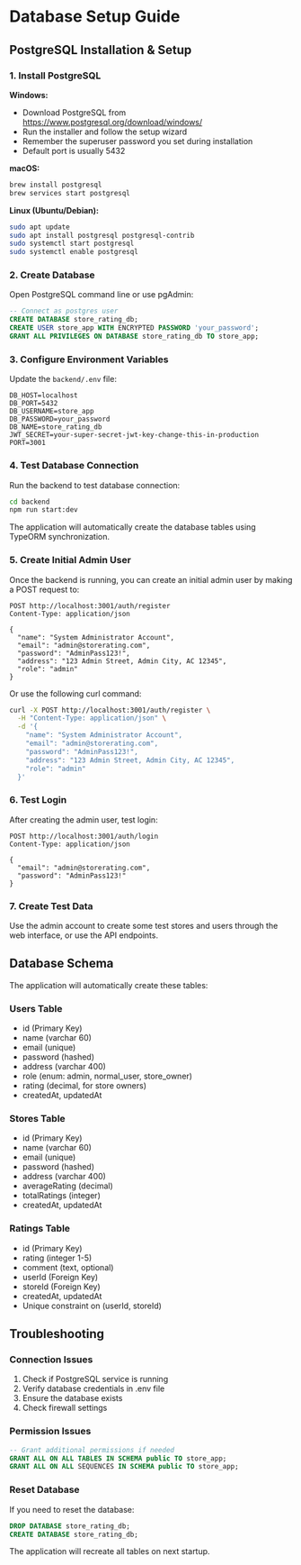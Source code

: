 # Database Setup Guide

## PostgreSQL Installation & Setup

### 1. Install PostgreSQL

**Windows:**
- Download PostgreSQL from https://www.postgresql.org/download/windows/
- Run the installer and follow the setup wizard
- Remember the superuser password you set during installation
- Default port is usually 5432

**macOS:**
```bash
brew install postgresql
brew services start postgresql
```

**Linux (Ubuntu/Debian):**
```bash
sudo apt update
sudo apt install postgresql postgresql-contrib
sudo systemctl start postgresql
sudo systemctl enable postgresql
```

### 2. Create Database

Open PostgreSQL command line or use pgAdmin:

```sql
-- Connect as postgres user
CREATE DATABASE store_rating_db;
CREATE USER store_app WITH ENCRYPTED PASSWORD 'your_password';
GRANT ALL PRIVILEGES ON DATABASE store_rating_db TO store_app;
```

### 3. Configure Environment Variables

Update the `backend/.env` file:

```env
DB_HOST=localhost
DB_PORT=5432
DB_USERNAME=store_app
DB_PASSWORD=your_password
DB_NAME=store_rating_db
JWT_SECRET=your-super-secret-jwt-key-change-this-in-production
PORT=3001
```

### 4. Test Database Connection

Run the backend to test database connection:

```bash
cd backend
npm run start:dev
```

The application will automatically create the database tables using TypeORM synchronization.

### 5. Create Initial Admin User

Once the backend is running, you can create an initial admin user by making a POST request to:

```
POST http://localhost:3001/auth/register
Content-Type: application/json

{
  "name": "System Administrator Account",
  "email": "admin@storerating.com",
  "password": "AdminPass123!",
  "address": "123 Admin Street, Admin City, AC 12345",
  "role": "admin"
}
```

Or use the following curl command:

```bash
curl -X POST http://localhost:3001/auth/register \
  -H "Content-Type: application/json" \
  -d '{
    "name": "System Administrator Account",
    "email": "admin@storerating.com", 
    "password": "AdminPass123!",
    "address": "123 Admin Street, Admin City, AC 12345",
    "role": "admin"
  }'
```

### 6. Test Login

After creating the admin user, test login:

```
POST http://localhost:3001/auth/login
Content-Type: application/json

{
  "email": "admin@storerating.com",
  "password": "AdminPass123!"
}
```

### 7. Create Test Data

Use the admin account to create some test stores and users through the web interface, or use the API endpoints.

## Database Schema

The application will automatically create these tables:

### Users Table
- id (Primary Key)
- name (varchar 60)
- email (unique)
- password (hashed)
- address (varchar 400)
- role (enum: admin, normal_user, store_owner)
- rating (decimal, for store owners)
- createdAt, updatedAt

### Stores Table
- id (Primary Key)
- name (varchar 60)
- email (unique)
- password (hashed)
- address (varchar 400)
- averageRating (decimal)
- totalRatings (integer)
- createdAt, updatedAt

### Ratings Table
- id (Primary Key)
- rating (integer 1-5)
- comment (text, optional)
- userId (Foreign Key)
- storeId (Foreign Key)
- createdAt, updatedAt
- Unique constraint on (userId, storeId)

## Troubleshooting

### Connection Issues
1. Check if PostgreSQL service is running
2. Verify database credentials in .env file
3. Ensure the database exists
4. Check firewall settings

### Permission Issues
```sql
-- Grant additional permissions if needed
GRANT ALL ON ALL TABLES IN SCHEMA public TO store_app;
GRANT ALL ON ALL SEQUENCES IN SCHEMA public TO store_app;
```

### Reset Database
If you need to reset the database:
```sql
DROP DATABASE store_rating_db;
CREATE DATABASE store_rating_db;
```

The application will recreate all tables on next startup.

